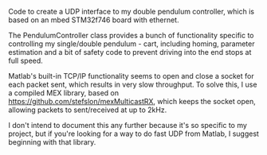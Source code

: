 Code to create a UDP interface to my double pendulum controller, which is based on an mbed STM32f746 board with ethernet. 

The PendulumController class provides a bunch of functionality specific to controlling my single/double pendulum - cart, including homing, parameter estimation and a bit of safety code to prevent driving into the end stops at full speed.

Matlab's built-in TCP/IP functionality seems to open and close a socket for each packet sent, which results in very slow throughput. To solve this, I use a compiled MEX library, based on https://github.com/stefslon/mexMulticastRX, which keeps the socket open, allowing packets to sent/received at up to 2kHz. 

I don't intend to document this any further because it's so specific to my project, but if you're looking for a way to do fast UDP from Matlab, I suggest beginning with that library.